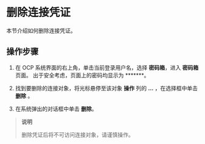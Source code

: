 # 删除连接凭证

本节介绍如何删除连接凭证。

## 操作步骤

1. 在 OCP 系统界面的右上角，单击当前登录用户名，选择 **密码箱**，进入 **密码箱** 页面。
   出于安全考虑，页面上的密码均显示为 *******。

2. 找到要删除的连接对象，将光标悬停至该对象 **操作** 列的 **...** ，在选择框中单击 **删除** 。

3. 在系统弹出的对话框中单击 **删除**。

> **说明**
>
> 删除凭证后将不可访问连接对象，请谨慎操作。
